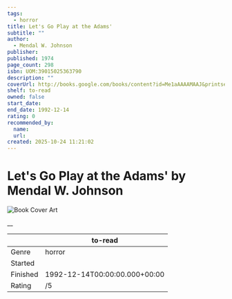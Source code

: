 ```yaml
---
tags:
  - horror
title: Let's Go Play at the Adams'
subtitle: ""
author:
  - Mendal W. Johnson
publisher:
published: 1974
page_count: 298
isbn: UOM:39015025363790
description: ""
coverUrl: http://books.google.com/books/content?id=Me1aAAAAMAAJ&printsec=frontcover&img=1&zoom=1&source=gbs_api
shelf: to-read
owned: false
start_date:
end_date: 1992-12-14
rating: 0
recommended_by:
  name:
  url:
created: 2025-10-24 11:21:02
---
```


# Let's Go Play at the Adams' by Mendal W. Johnson

![Book Cover Art](http://books.google.com/books/content?id=Me1aAAAAMAAJ&printsec=frontcover&img=1&zoom=1&source=gbs_api)

__

| &nbsp; | to-read | 
| --- | --- |
| Genre | horror |
| Started |  |
| Finished | 1992-12-14T00:00:00.000+00:00 |
| Rating | /5 |
